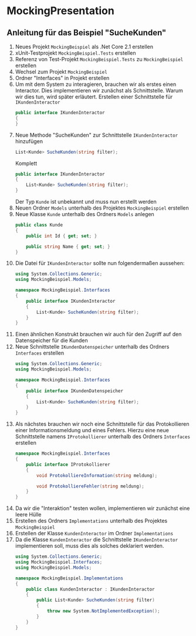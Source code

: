 # MockingPresentation

## Anleitung für das Beispiel "SucheKunden"

1. Neues Projekt `MockingBeispiel` als .Net Core 2.1 erstellen
1. xUnit-Testprojekt `MockingBeispiel.Tests` erstellen
1. Referenz von Test-Projekt `MockingBeispiel.Tests` zu `MockingBeispiel` erstellen
1. Wechsel zum Projekt `MockingBeispiel`
1. Ordner "Interfaces" in Projekt erstellen
1. Um mit dem System zu interagieren, brauchen wir als erstes einen Interactor. Dies implementieren wir zunächst als Schnittstelle. Warum wir dies tun, wird später erläutert. Erstellen einer Schnittstelle für `IKundenInteractor`
    ```csharp
    public interface IKundenInteractor
    {
    }
    ```
1. Neue Methode "SucheKunden" zur Schnittstelle `IKundenInteractor` hinzufügen
    ```csharp
    List<Kunde> SucheKunden(string filter);
    ```
    Komplett
    ```csharp
    public interface IKundenInteractor
    {
        List<Kunde> SucheKunden(string filter);
    }
    ```
    Der Typ `Kunde` ist unbekannt und muss nun erstellt werden
1. Neuen Ordner `Models` unterhalb des Projektes `MockingBeispiel` erstellen
1. Neue Klasse `Kunde` unterhalb des Ordners `Models` anlegen
    ```csharp
    public class Kunde
    {
        public int Id { get; set; }

        public string Name { get; set; }
    }
    ```
1. Die Datei für `IKundenInteractor` sollte nun folgendermaßen aussehen:
    ```csharp
    using System.Collections.Generic;
    using MockingBeispiel.Models;

    namespace MockingBeispiel.Interfaces
    {
        public interface IKundenInteractor
        {
            List<Kunde> SucheKunden(string filter);
        }
    }
    ```
1. Einen ähnlichen Konstrukt brauchen wir auch für den Zugriff auf den Datenspeicher für die Kunden
1. Neue Schnittstelle `IKundenDatenspeicher` unterhalb des Ordners `Interfaces` erstellen
    ```csharp
    using System.Collections.Generic;
    using MockingBeispiel.Models;

    namespace MockingBeispiel.Interfaces
    {
        public interface IKundenDatenspeicher
        {
            List<Kunde> SucheKunden(string filter);
        }
    }
    ```
1. Als nächstes brauchen wir noch eine Schnittstelle für das Protokollieren einer Informationsmeldung und eines Fehlers. Hierzu eine neue Schnittstelle namens `IProtokollierer` unterhalb des Ordners `Interfaces` erstellen
    ```csharp
    namespace MockingBeispiel.Interfaces
    {
        public interface IProtokollierer
        {
            void ProtokolliereInformation(string meldung);

            void ProtokolliereFehler(string meldung);
        }
    }
    ```
1. Da wir die "Interaktion" testen wollen, implementieren wir zunächst eine leere Hülle
1. Erstellen des Ordners `Implementations` unterhalb des Projektes `MockingBeispiel`
1. Erstellen der Klasse `KundenInteractor` im Ordner `Implementations`
1. Da die Klasse `KundenInteractor` die Schnittstelle `IKundenInteractor` implementieren soll, muss dies als solches deklariert werden.
    ```csharp
    using System.Collections.Generic;
    using MockingBeispiel.Interfaces;
    using MockingBeispiel.Models;

    namespace MockingBeispiel.Implementations
    {
        public class KundenInteractor : IKundenInteractor
        {
            public List<Kunde> SucheKunden(string filter)
            {
                throw new System.NotImplementedException();
            }
        }
    }
    ```
